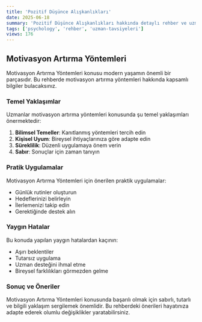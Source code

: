 ```yaml
---
title: 'Pozitif Düşünce Alışkanlıkları'
date: 2025-06-18
summary: 'Pozitif Düşünce Alışkanlıkları hakkında detaylı rehber ve uzman önerileri.'
tags: ['psychology', 'rehber', 'uzman-tavsiyeleri']
views: 176
---
```


## Motivasyon Artırma Yöntemleri

Motivasyon Artırma Yöntemleri konusu modern yaşamın önemli bir parçasıdır. Bu rehberde motivasyon artırma yöntemleri hakkında kapsamlı bilgiler bulacaksınız.

### Temel Yaklaşımlar

Uzmanlar motivasyon artırma yöntemleri konusunda şu temel yaklaşımları önermektedir:

1. **Bilimsel Temeller**: Kanıtlanmış yöntemleri tercih edin
2. **Kişisel Uyum**: Bireysel ihtiyaçlarınıza göre adapte edin
3. **Süreklilik**: Düzenli uygulamaya önem verin
4. **Sabır**: Sonuçlar için zaman tanıyın

### Pratik Uygulamalar

Motivasyon Artırma Yöntemleri için önerilen praktik uygulamalar:

- Günlük rutinler oluşturun
- Hedeflerinizi belirleyin
- İlerlemenizi takip edin
- Gerektiğinde destek alın

### Yaygın Hatalar

Bu konuda yapılan yaygın hatalardan kaçının:

- Aşırı beklentiler
- Tutarsız uygulama
- Uzman desteğini ihmal etme
- Bireysel farklılıkları görmezden gelme

### Sonuç ve Öneriler

Motivasyon Artırma Yöntemleri konusunda başarılı olmak için sabırlı, tutarlı ve bilgili yaklaşım sergilemek önemlidir. Bu rehberdeki önerileri hayatınıza adapte ederek olumlu değişiklikler yaratabilirsiniz.